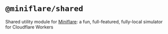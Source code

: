 # `@miniflare/shared`

Shared utility module for [Miniflare](https://github.com/cloudflare/miniflare):
a fun, full-featured, fully-local simulator for Cloudflare Workers
